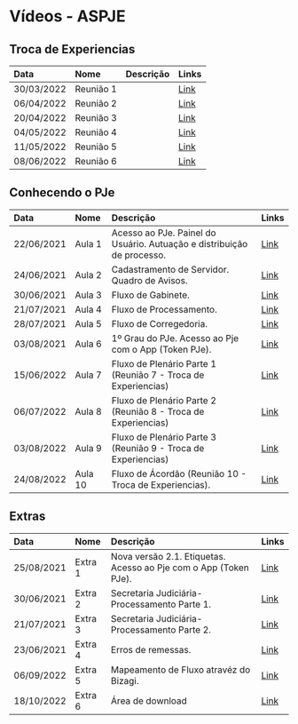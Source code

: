 # Vídeos - ASPJE


## Troca de Experiencias

|  Data  | Nome | Descrição | Links |
|:-------|:----------|:----------:|------|
| 30/03/2022 | Reunião 1 |  | [Link](https://justicaeleitoral-my.sharepoint.com/:v:/g/personal/gabriel_bezerra_tse_jus_br/EWl1G11b6_NFmX3ZFNiSP1sBpgLEAOQeCa9zHHbskiCewA?e=1h8c63) |
| 06/04/2022 | Reunião 2 |  | [Link]([https://justicaeleitoral-my.sharepoint.com/:v:/g/personal/bruney_brum_tse_jus_br/ERiS_HQeudZMr0VFVOznOSYBs70Wt9zO7S5lsetxf68wfQ?e=k5eRi1](https://justicaeleitoral-my.sharepoint.com/:v:/g/personal/gabriel_bezerra_tse_jus_br/EZ1rXT4MZC1JgCAEIOqeYRUBJrCa04vGdDbOm5D6ff_X5Q?e=BOBk9g)) |
| 20/04/2022 | Reunião 3 |  | [Link](https://justicaeleitoral-my.sharepoint.com/:v:/g/personal/gabriel_bezerra_tse_jus_br/EZf3X8FpnpxKrBrMD6mPLDQBzG-92i2YKE_FRhCNeo11iQ?e=3dwGAt) |
| 04/05/2022 | Reunião 4 |  | [Link](https://justicaeleitoral-my.sharepoint.com/:v:/g/personal/gabriel_bezerra_tse_jus_br/EcqlTjasZzdCvH1uKnkhDPQBFQHrL5ib-9ivyYFQKmtP5A?e=4QoeQ6) |
| 11/05/2022 | Reunião 5 |  | [Link](https://justicaeleitoral-my.sharepoint.com/:v:/r/personal/gabriel_bezerra_tse_jus_br/Documents/Grava%C3%A7%C3%B5es/Conhecendo%20o%20PJe/5%C2%BA%20Reuni%C3%A3o%2011-05-2022%20Troca%20de%20Experi%C3%AAncias.mp4?csf=1&web=1&e=idhXae) |
| 08/06/2022 | Reunião 6 |  | [Link]([https://justicaeleitoral-my.sharepoint.com/:v:/g/personal/bruney_brum_tse_jus_br/EcsgCJGzBUlPgmgfgVRKH-cBN9CPQHr3RMIs47YTCYpnRw?e=ZntADq](https://justicaeleitoral-my.sharepoint.com/:v:/g/personal/gabriel_bezerra_tse_jus_br/EVXALIET8_NGjn42_oUDu0EBtV4M06rxEBn1XrpkYF6khg?e=iYJPfd)) |

## Conhecendo o PJe

|  Data  | Nome | Descrição | Links |
|:-------|:----------|:----------|:------|
| 22/06/2021 | Aula 1 | Acesso ao PJe. Painel do Usuário. Autuação e distribuição de processo. | [Link](https://web.microsoftstream.com/video/3644c8fc-b9c7-4a2d-b142-2d54f5b9e85b) |
| 24/06/2021 | Aula 2 | Cadastramento de Servidor. Quadro de Avisos. | [Link](https://web.microsoftstream.com/video/ecf4cbe1-7acc-45ea-8ef7-6d16255168f7) |
| 30/06/2021 | Aula 3 | Fluxo de Gabinete. | [Link](https://web.microsoftstream.com/video/4fb46319-9742-42eb-a8ba-7840dfba494e) |
| 21/07/2021 | Aula 4 | Fluxo de Processamento. | [Link](https://web.microsoftstream.com/video/4d7a7466-4bd3-4b71-b4f3-183c1e4ce796) |
| 28/07/2021 | Aula 5 | Fluxo de Corregedoria. | [Link](https://web.microsoftstream.com/video/00acb760-22b5-42df-a8c6-b8cd88ff2daa) |
| 03/08/2021 | Aula 6 | 1º Grau do PJe. Acesso ao Pje com o App (Token PJe). | [Link](https://web.microsoftstream.com/video/4f953ff5-3b52-4f82-9944-1e1a8d597a38) |
| 15/06/2022 | Aula 7 | Fluxo de Plenário Parte 1 (Reunião 7 - Troca de Experiencias) | [Link](https://justicaeleitoral-my.sharepoint.com/:v:/g/personal/gabriel_bezerra_tse_jus_br/ESjI6JdB4GZBvHP0Los3-nkBulSIK_vwBf1OQrW0qj7Omw?e=EhxAaV) |
| 06/07/2022 | Aula 8 | Fluxo de Plenário Parte 2 (Reunião 8 - Troca de Experiencias) | [Link](https://justicaeleitoral-my.sharepoint.com/:v:/g/personal/gabriel_bezerra_tse_jus_br/EQaUEBOENR5HhMnHX3T5B1QBwhDFMp1jT5gJJhaPJZ3XmA?e=c3AmT1) |
| 03/08/2022 | Aula 9 | Fluxo de Plenário Parte 3 (Reunião 9 - Troca de Experiencias) | [Link](https://justicaeleitoral-my.sharepoint.com/:v:/g/personal/gabriel_bezerra_tse_jus_br/EehAFJciHuBMqBdr0UovBagBCfE9nKu4g3iz-IhkOh7ccA?e=9zEjLv) |
| 24/08/2022 | Aula 10 | Fluxo de Ácordão (Reunião 10 - Troca de Experiencias). | [Link](https://justicaeleitoral-my.sharepoint.com/:v:/g/personal/gabriel_bezerra_tse_jus_br/EcVti2_z3sNIiRtyulrXXQkBDoUmZWz6jk-65kmhBLWYgQ?e=9p7JSX) |

## Extras

|  Data  | Nome | Descrição | Links |
|:-------|:----------|:----------|:------|
| 25/08/2021 | Extra 1 | Nova versão 2.1. Etiquetas. Acesso ao Pje com o App (Token PJe). | [Link](https://justicaeleitoral-my.sharepoint.com/:v:/g/personal/bruney_brum_tse_jus_br/Eb1JEUqMh-pHpd_GLih-baAB5rxPFH5fLdlRAfFdt0IrrQ) |
| 30/06/2021 | Extra 2 | Secretaria Judiciária- Processamento Parte 1. | [Link](https://justicaeleitoral-my.sharepoint.com/:v:/g/personal/ruy_tavares_tse_jus_br/EYmWj7JTldJHoaS6gmJDtwsBSdMrZnpg6iWvVr24l4kh_Q?e=Bbol53) |
| 21/07/2021 | Extra 3 | Secretaria Judiciária- Processamento Parte 2. | [Link](https://justicaeleitoral-my.sharepoint.com/:v:/g/personal/ruy_tavares_tse_jus_br/Ea6POAns3v5KlrFCwGLsRFEB6-dHzN3x98RtGyF2zdRoLg?e=Eqv469) |
| 23/06/2021 | Extra 4 | Erros de remessas. | [Link](https://justicaeleitoral-my.sharepoint.com/:v:/g/personal/ruy_tavares_tse_jus_br/EVc_-ddzbApKmq2ep-kWA-kB_P0OduqXJWJcTS0jcbJjcQ?e=KC9egH) |
| 06/09/2022 | Extra 5 | Mapeamento de Fluxo atravéz do Bizagi. | [Link](https://justicaeleitoral-my.sharepoint.com/:v:/g/personal/ruy_tavares_tse_jus_br/EYFRzPPdRv1Grp-1kbGGS0EBRors54GsMQhagq16LY3L3w?e=9KI599) |
| 18/10/2022 | Extra 6 | Área de download | [Link](https://justicaeleitoral-my.sharepoint.com/personal/gabriel_bezerra_tse_jus_br/_layouts/15/stream.aspx?id=%2Fpersonal%2Fgabriel%5Fbezerra%5Ftse%5Fjus%5Fbr%2FDocuments%2FGrava%C3%A7%C3%B5es%2FExtras%2F%C3%81rea%20de%20download%2Emp4&ga=1) |

